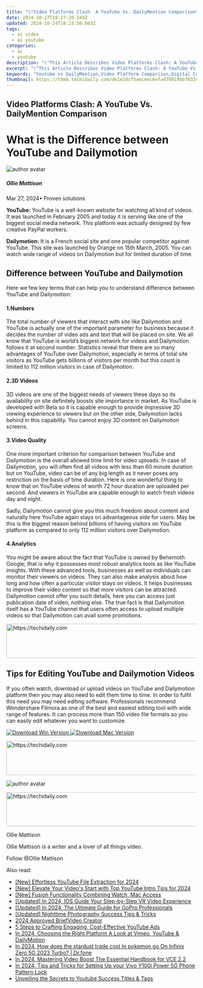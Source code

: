 ```yaml
---
title: "\"Video Platforms Clash  A YouTube Vs. DailyMention Comparison\""
date: 2024-10-17T18:27:20.549Z
updated: 2024-10-24T18:23:56.663Z
tags:
  - ai video
  - ai youtube
categories:
  - ai
  - youtube
description: "\"This Article Describes Video Platforms Clash: A YouTube Vs. DailyMention Comparison\""
excerpt: "\"This Article Describes Video Platforms Clash: A YouTube Vs. DailyMention Comparison\""
keywords: "Youtube vs DailyMention,Video Platform Comparison,Digital Content Platforms,Streaming Service Rivalry,Media Sharing Sites Clash,Online Video Competition,Content Hosting Showdown"
thumbnail: https://thmb.techidaily.com/de1e2dcf5aeceec6efa479819bb7032cddf48c94924e3a65a00624e5b7030be4.jpg
---
```


## Video Platforms Clash: A YouTube Vs. DailyMention Comparison

# What is the Difference between YouTube and Dailymotion

![author avatar](https://images.wondershare.com/filmora/article-images/ollie-mattison.jpg)

##### Ollie Mattison

 Mar 27, 2024• Proven solutions

**YouTube:** YouTube is a well-known website for watching all kind of videos. It was launched in February 2005 and today it is serving like one of the biggest social media network. This platform was actually designed by few creative PayPal workers.

**Dailymotion:** It is a French social site and one popular competitor against YouTube. This site was launched by Orange on 15th March, 2005\. You can watch wide range of videos on Dailymotion but for limited duration of time.

## Difference between YouTube and Dailymotion

 Here we few key terms that can help you to understand difference between YouTube and Dailymotion:

#### 1.Numbers

 The total number of viewers that interact with site like Dailymotion and YouTube is actually one of the important parameter for business because it decides the number of video ads and text that will be placed on site. We all know that YouTube is world’s biggest network for videos and Dailymotion follows it at second number. Statistics reveal that there are so many advantages of YouTube over Dailymotion, especially in terms of total site visitors as YouTube gets billions of visitors per month but this count is limited to 112 million visitors in case of Dailymotion.

#### 2.3D Videos

 3D videos are one of the biggest needs of viewers these days so its availability on site definitely boosts site importance in market. As YouTube is developed with Beta so it is capable enough to provide impressive 3D viewing experience to viewers but on the other side, Dailymotion lacks behind in this capability. You cannot enjoy 3D content on Dailymotion screens.

#### 3.Video Quality

 One more important criterion for comparison between YouTube and Dailymotion is the overall allowed time limit for video uploads. In case of Dailymotion, you will often find all videos with less than 60 minute duration but on YouTube, video can be of any big length as it never poses any restriction on the basis of time duration. Here is one wonderful thing to know that on YouTube videos of worth 72 hour duration are uploaded per second. And viewers in YouTube are capable enough to watch fresh videos day and night.

 Sadly, Dailymotion cannot give you this much freedom about content and naturally here YouTube again stays on advantageous side for users. May be this is the biggest reason behind billions of having visitors on YouTube platform as compared to only 112 million visitors over Dailymotion.

#### 4.Analytics

 You might be aware about the fact that YouTube is owned by Behemoth Google; that is why it possesses most robust analytics tools as like YouTube insights. With these advanced tools, businesses as well as individuals can monitor their viewers on videos. They can also make analysis about how long and how often a particular visitor stays on videos. It helps businesses to improve their video content so that more visitors can be attracted. Dailymotion cannot offer you such details, here you can access just publication date of video, nothing else. The true fact is that Dailymotion itself has a YouTube channel that users often access to upload multiple videos so that Dailymotion can avail some promotions.

<!-- affiliate ads begin -->
<a href="https://aligracehair.sjv.io/c/5597632/1884021/19272" target="_top" id="1884021">
  <img src="//a.impactradius-go.com/display-ad/19272-1884021" border="0" alt="https://techidaily.com" width="728" height="90"/>
</a>
<img height="0" width="0" src="https://aligracehair.sjv.io/i/5597632/1884021/19272" style="position:absolute;visibility:hidden;" border="0" />
<!-- affiliate ads end -->

## Tips for Editing YouTube and Dailymotion Videos

 If you often watch, download or upload videos on YouTube and Dailymotion platform then you may also need to edit them time to time. In order to fulfil this need you may need editing software. Professionals recommend Wondershare Filmora as one of the best and easiest editing tool with wide range of features. It can process more than 150 video file formats so you can easily edit whatever you want to customize.

[![Download Win Version](https://images.wondershare.com/filmora/guide/download-btn-win.jpg) ](https://tools.techidaily.com/wondershare/filmora/download/) [![Download Mac Version](https://images.wondershare.com/filmora/guide/download-btn-mac.jpg) ](https://tools.techidaily.com/wondershare/filmora/download/)

<!-- affiliate ads begin -->
<a href="https://aligracehair.sjv.io/c/5597632/1868499/19272" target="_top" id="1868499">
  <img src="//a.impactradius-go.com/display-ad/19272-1868499" border="0" alt="https://techidaily.com" width="728" height="90"/>
</a>
<img height="0" width="0" src="https://aligracehair.sjv.io/i/5597632/1868499/19272" style="position:absolute;visibility:hidden;" border="0" />
<!-- affiliate ads end -->

![author avatar](https://images.wondershare.com/filmora/article-images/ollie-mattison.jpg)

<!-- affiliate ads begin -->
<a href="https://appsumo.8odi.net/c/5597632/2082526/7443" target="_top" id="2082526">
  <img src="//a.impactradius-go.com/display-ad/7443-2082526" border="0" alt="https://techidaily.com" width="728" height="90"/>
</a>
<img height="0" width="0" src="https://appsumo.8odi.net/i/5597632/2082526/7443" style="position:absolute;visibility:hidden;" border="0" />
<!-- affiliate ads end -->

Ollie Mattison

Ollie Mattison is a writer and a lover of all things video.

Follow @Ollie Mattison

<ins class="adsbygoogle"
      style="display:block"
      data-ad-client="ca-pub-7571918770474297"
      data-ad-slot="8358498916"
      data-ad-format="auto"
      data-full-width-responsive="true"></ins>

<span class="atpl-alsoreadstyle">Also read:</span>
<div><ul>
<li><a href="https://youtube-docs.techidaily.com/ffortless-youtube-file-extraction-for-2024/"><u>[New] Effortless YouTube File Extraction for 2024</u></a></li>
<li><a href="https://youtube-tips.techidaily.com/levate-your-videos-start-with-top-youtube-intro-tips-for-2024/"><u>[New] Elevate Your Video's Start with Top YouTube Intro Tips for 2024</u></a></li>
<li><a href="https://some-techniques.techidaily.com/new-fusion-functionality-combining-watch-mac-access/"><u>[New] Fusion Functionality Combining Watch, Mac Access</u></a></li>
<li><a href="https://fox-blue.techidaily.com/updated-in-2024-ios-guide-your-step-by-step-vr-video-experience/"><u>[Updated] In 2024, IOS Guide Your Step-by-Step VR Video Experience</u></a></li>
<li><a href="https://article-helps.techidaily.com/updated-in-2024-the-ultimate-guide-for-gopro-professionals/"><u>[Updated] In 2024, The Ultimate Guide for GoPro Professionals</u></a></li>
<li><a href="https://screen-mirroring-recording.techidaily.com/updated-nighttime-photography-success-tips-and-tricks/"><u>[Updated] Nighttime Photography Success Tips & Tricks</u></a></li>
<li><a href="https://youtube-videos.techidaily.com/2024-approved-briefvideo-creator/"><u>2024 Approved BriefVideo Creator</u></a></li>
<li><a href="https://youtube-videos.techidaily.com/5-steps-to-crafting-engaging-cost-effective-youtube-ads/"><u>5 Steps to Crafting Engaging, Cost-Effective YouTube Ads</u></a></li>
<li><a href="https://youtube-videos.techidaily.com/in-2024-choosing-the-right-platform-a-look-at-vimeo-youtube-and-dailymotion/"><u>In 2024, Choosing the Right Platform A Look at Vimeo, YouTube & DailyMotion</u></a></li>
<li><a href="https://android-pokemon-go.techidaily.com/in-2024-how-does-the-stardust-trade-cost-in-pokemon-go-on-infinix-zero-5g-2023-turbo-drfone-by-drfone-virtual-android/"><u>In 2024, How does the stardust trade cost In pokemon go On Infinix Zero 5G 2023 Turbo? | Dr.fone</u></a></li>
<li><a href="https://fox-access.techidaily.com/in-2024-mastering-video-boost-the-essential-handbook-for-vce-22/"><u>In 2024, Mastering Video Boost The Essential Handbook for VCE 2.2</u></a></li>
<li><a href="https://unlock-android.techidaily.com/in-2024-tips-and-tricks-for-setting-up-your-vivo-y100i-power-5g-phone-pattern-lock-by-drfone-android/"><u>In 2024, Tips and Tricks for Setting Up your Vivo Y100i Power 5G Phone Pattern Lock</u></a></li>
<li><a href="https://youtube-videos.techidaily.com/unveiling-the-secrets-to-youtube-success-titles-and-tags/"><u>Unveiling the Secrets to Youtube Success Titles & Tags</u></a></li>
</ul></div>

